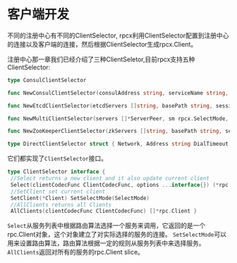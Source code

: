 # 客户端开发

不同的注册中心有不同的ClientSelector, rpcx利用ClientSelector配置到注册中心的连接以及客户端的连接，然后根据ClientSelector生成rpcx.Client。


注册中心那一章我们已经介绍了三种ClientSeletor,目前rpcx支持五种ClientSelector:

```go
type ConsulClientSelector

func NewConsulClientSelector(consulAddress string, serviceName string, sessionTimeout time.Duration, sm rpcx.SelectMode, dailTimeout time.Duration) *ConsulClientSelector

func NewEtcdClientSelector(etcdServers []string, basePath string, sessionTimeout time.Duration, sm rpcx.SelectMode, dailTimeout time.Duration) *EtcdClientSelector

func NewMultiClientSelector(servers []*ServerPeer, sm rpcx.SelectMode, dailTimeout time.Duration) *MultiClientSelector

func NewZooKeeperClientSelector(zkServers []string, basePath string, sessionTimeout time.Duration, sm rpcx.SelectMode, dailTimeout time.Duration) *ZooKeeperClientSelector

type DirectClientSelector struct { Network, Address string DialTimeout time.Duration Client *Client }
```

它们都实现了`ClientSelector`接口。
```go 
type ClientSelector interface {
 //Select returns a new client and it also update current client 
 Select(clientCodecFunc ClientCodecFunc, options ...interface{}) (*rpc.Client, error)
 //SetClient set current client
 SetClient(*Client) SetSelectMode(SelectMode)
 //AllClients returns all Clients
 AllClients(clientCodecFunc ClientCodecFunc) []*rpc.Client }
```

`Select`从服务列表中根据路由算法选择一个服务来调用，它返回的是一个rpc.Client对象，这个对象建立了对实际选择的服务的连接。
`SetSelectMode`可以用来设置路由算法，路由算法根据一定的规则从服务列表中来选择服务。
`AllClients`返回对所有的服务的rpc.Client slice。


